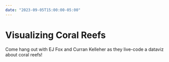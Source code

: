 ```yaml
---
date: "2023-09-05T15:00:00-05:00"
---
```

# Visualizing Coral Reefs

Come hang out with EJ Fox and Curran Kelleher as they live-code a dataviz about coral reefs!